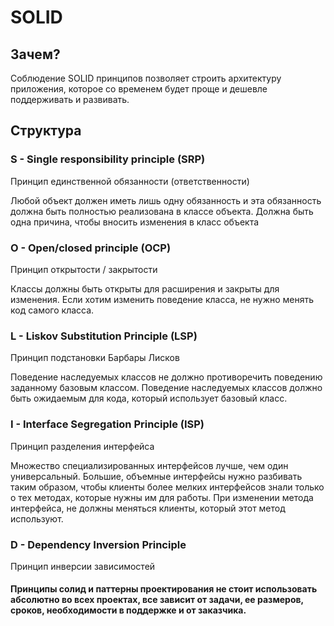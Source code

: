 # SOLID

## Зачем?

Соблюдение SOLID принципов позволяет
строить архитектуру приложения, которое
со временем будет проще и дешевле
поддерживать и развивать.

## Структура

### S - Single responsibility principle (SRP)
Принцип единственной обязанности (ответственности)

Любой объект должен иметь лишь одну обязанность
и эта обязанность должна быть полностью
реализована в классе объекта. Должна быть
одна причина, чтобы вносить изменения
в класс объекта

### O - Open/closed principle (OCP)
Принцип открытости / закрытости

Классы должны быть открыты для расширения и закрыты для изменения. Если хотим изменить поведение класса, не нужно менять код самого класса.

### L - Liskov Substitution Principle (LSP)
Принцип подстановки Барбары Лисков

Поведение наследуемых классов не должно противоречить поведению заданному базовым классом. Поведение наследуемых классов должно быть ожидаемым для кода, который использует базовый класс.

### I - Interface Segregation Principle (ISP)
Принцип разделения интерфейса

Множество специализированных интерфейсов лучше, чем один универсальный. Большие, объемные интерфейсы нужно разбивать таким образом, чтобы клиенты более мелких интерфейсов знали только о тех методах, которые нужны им для работы. При изменении метода интерфейса, не должны меняться клиенты, который этот метод используют.

### D - Dependency Inversion Principle
Принцип инверсии зависимостей

#### Принципы солид и паттерны проектирования не стоит использовать абсолютно во всех проектах, все зависит от задачи, ее размеров, сроков, необходимости в поддержке и от заказчика. 